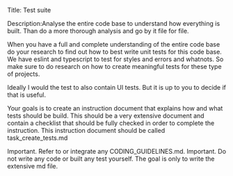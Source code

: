 Title: Test suite 

Description:Analyse the entire code base to understand how everything is built. Than do a more thorough analysis and go by it file for file.

When you have a full and complete understanding of the entire code base do your research to find out how to best write unit tests for this code base. We have eslint and typescript to test for styles and errors and whatnots. So make sure to do research on how to create meaningful tests for these type of projects.

Ideally I would the test to also contain UI tests. But it is up to you to decide if that is useful.

Your goals is to create an instruction document that explains how and what tests should be build. This should be a very extensive document and contain a checklist that should be fully checked in order to complete the instruction. This instruction document should be called task_create_tests.md

Important. Refer to or integrate any CODING_GUIDELINES.md. 
Important. Do not write any code or built any test yourself. The goal is only to write the extensive md file. 